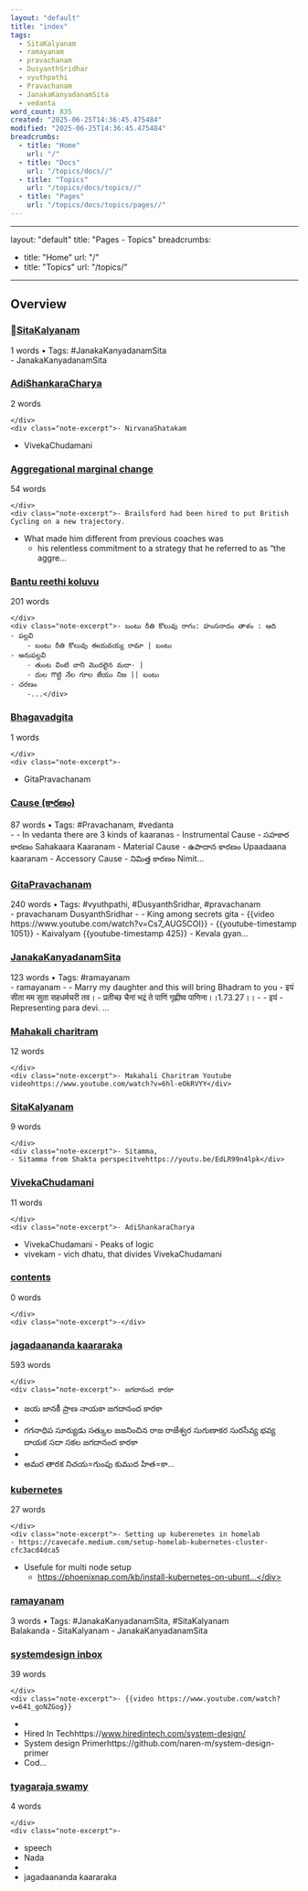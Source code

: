 ```yaml
---
layout: "default"
title: "index"
tags:
  - SitaKalyanam
  - ramayanam
  - pravachanam
  - DusyanthSridhar
  - vyuthpathi
  - Pravachanam
  - JanakaKanyadanamSita
  - vedanta
word_count: 835
created: "2025-06-25T14:36:45.475484"
modified: "2025-06-25T14:36:45.475484"
breadcrumbs:
  - title: "Home"
    url: "/"
  - title: "Docs"
    url: "/topics/docs//"
  - title: "Topics"
    url: "/topics/docs/topics//"
  - title: "Pages"
    url: "/topics/docs/topics/pages//"
---
```

---
layout: "default"
title: "Pages - Topics"
breadcrumbs:
  - title: "Home"
    url: "/"
  - title: "Topics"
    url: "/topics/"
---
## Overview

<div class="note-grid">

<div class="note-card">
    <h3><a href="pages/sitakalyanam/">SitaKalyanam</a></h3>
    <div class="note-meta">
        1 words
        • Tags: #JanakaKanyadanamSita
    </div>
    <div class="note-excerpt">- JanakaKanyadanamSita</div>
</div>

<div class="note-card">
    <h3><a href="pages/adishankaracharya/">AdiShankaraCharya</a></h3>
    <div class="note-meta">
        2 words
        
    </div>
    <div class="note-excerpt">- NirvanaShatakam
- VivekaChudamani</div>
</div>

<div class="note-card">
    <h3><a href="pages/aggregational-marginal-change/">Aggregational marginal change</a></h3>
    <div class="note-meta">
        54 words
        
    </div>
    <div class="note-excerpt">- Brailsford had been hired to put British Cycling on a new trajectory.
- What made him different from previous coaches was
	- his relentless commitment to a strategy that he referred to as “the aggre...</div>
</div>

<div class="note-card">
    <h3><a href="pages/bantu-reethi-koluvu/">Bantu reethi koluvu</a></h3>
    <div class="note-meta">
        201 words
        
    </div>
    <div class="note-excerpt">- బంటు రీతి కొలువు రాగం: హంసనాదం తాళం : ఆది
	- పల్లవి
		- బంటు రీతి కొలువు ఈయవయ్య రామా | బంటు
	- అనుపల్లవి
		- తుంట వింటి వాని మొదలైన మదా- |
		- దుల గొట్టి నేల గూల జేయు నిజ || బంటు
	- చరణం
		-...</div>
</div>

<div class="note-card">
    <h3><a href="pages/bhagavadgita/">Bhagavadgita</a></h3>
    <div class="note-meta">
        1 words
        
    </div>
    <div class="note-excerpt">-
- GitaPravachanam</div>
</div>

<div class="note-card">
    <h3><a href="pages/cause-/">Cause (కారణం)</a></h3>
    <div class="note-meta">
        87 words
        • Tags: #Pravachanam, #vedanta
    </div>
    <div class="note-excerpt">-
- In vedanta there are 3 kinds of kaaranas
	- Instrumental Cause -  సహకార కారణం Sahakaara Kaaranam
	- Material Cause - ఉపాదాన కారణం Upaadaana kaaranam
	- Accessory Cause -  నిమిత్త కారణం Nimit...</div>
</div>

<div class="note-card">
    <h3><a href="pages/gitapravachanam/">GitaPravachanam</a></h3>
    <div class="note-meta">
        240 words
        • Tags: #vyuthpathi, #DusyanthSridhar, #pravachanam
    </div>
    <div class="note-excerpt">- pravachanam DusyanthSridhar
-
-  King among secrets gita
- {{video https://www.youtube.com/watch?v=Cs7_AUG5COI}}
- {{youtube-timestamp 1051}}
- Kaivalyam {{youtube-timestamp 425}} - Kevala gyan...</div>
</div>

<div class="note-card">
    <h3><a href="pages/janakakanyadanamsita/">JanakaKanyadanamSita</a></h3>
    <div class="note-meta">
        123 words
        • Tags: #ramayanam
    </div>
    <div class="note-excerpt">- ramayanam
-
- Marry my daughter and this will bring Bhadram to you
	- इयं सीता मम सुता सहधर्मचरी तव।
	- प्रतीच्छ चैनां भद्रं ते पाणिं गृह्णीष्व पाणिना।।1.73.27।।
-
- इयं
	- Representing para devi. ...</div>
</div>

<div class="note-card">
    <h3><a href="pages/mahakali-charitram/">Mahakali charitram</a></h3>
    <div class="note-meta">
        12 words
        
    </div>
    <div class="note-excerpt">- Makahali Charitram Youtube videohttps://www.youtube.com/watch?v=6hl-eOkRVYY</div>
</div>

<div class="note-card">
    <h3><a href="pages/sitakalyanam/">SitaKalyanam</a></h3>
    <div class="note-meta">
        9 words
        
    </div>
    <div class="note-excerpt">- Sitamma,
	- Sitamma from Shakta perspecitvehttps://youtu.be/EdLR99n4lpk</div>
</div>

<div class="note-card">
    <h3><a href="pages/vivekachudamani/">VivekaChudamani</a></h3>
    <div class="note-meta">
        11 words
        
    </div>
    <div class="note-excerpt">- AdiShankaraCharya
- VivekaChudamani - Peaks of logic
- vivekam - vich dhatu, that divides VivekaChudamani</div>
</div>

<div class="note-card">
    <h3><a href="pages/contents/">contents</a></h3>
    <div class="note-meta">
        0 words
        
    </div>
    <div class="note-excerpt">-</div>
</div>

<div class="note-card">
    <h3><a href="pages/jagadaananda-kaararaka/">jagadaananda kaararaka</a></h3>
    <div class="note-meta">
        593 words
        
    </div>
    <div class="note-excerpt">- జగదానంద కారకా
- జయ జానకీ ప్రాణ నాయకా
  జగదానంద కారకా
-
- గగనాధిప సూర్యుడు సత్కుల జజనించిన రాజ రాజేశ్వర
  సుగుణాకర సురసేవ్య భవ్య దాయక
  సదా సకల జగదానంద కారకా
-
- అమర తారక నిచయ=గుంపు  కుముద హిత=కా...</div>
</div>

<div class="note-card">
    <h3><a href="pages/kubernetes/">kubernetes</a></h3>
    <div class="note-meta">
        27 words
        
    </div>
    <div class="note-excerpt">- Setting up kuberenetes in homelab
	- https://cavecafe.medium.com/setup-homelab-kubernetes-cluster-cfc3acd4dca5
- Usefule for multi node setup
	- https://phoenixnap.com/kb/install-kubernetes-on-ubunt...</div>
</div>

<div class="note-card">
    <h3><a href="pages/ramayanam/">ramayanam</a></h3>
    <div class="note-meta">
        3 words
        • Tags: #JanakaKanyadanamSita, #SitaKalyanam
    </div>
    <div class="note-excerpt">Balakanda
	- SitaKalyanam
		- JanakaKanyadanamSita</div>
</div>

<div class="note-card">
    <h3><a href="pages/systemdesign-inbox/">systemdesign inbox</a></h3>
    <div class="note-meta">
        39 words
        
    </div>
    <div class="note-excerpt">- {{video https://www.youtube.com/watch?v=641_goNZGog}}
-
- Hired In Techhttps://www.hiredintech.com/system-design/
- System design Primerhttps://github.com/naren-m/system-design-primer
- Cod...</div>
</div>

<div class="note-card">
    <h3><a href="pages/tyagaraja-swamy/">tyagaraja swamy</a></h3>
    <div class="note-meta">
        4 words
        
    </div>
    <div class="note-excerpt">-
- speech
- Nada
-
- jagadaananda kaararaka</div>
</div>
</div>
